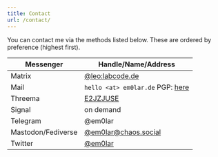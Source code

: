 ```yaml
---
title: Contact
url: /contact/
---
```


You can contact me via the methods listed below. These are ordered by preference (highest first).

| Messenger | Handle/Name/Address |
| -------- | -------- |
| Matrix | [@leo:labcode.de](https://matrix.to/#/@leo:labcode.de)
| Mail | `hello <at> em0lar.de` PGP: [here](/gpg.asc)
| Threema | [E2JZJUSE](https://threema.id/E2JZJUSE)
| Signal | on demand
| Telegram | @em0lar
| Mastodon/Fediverse | [@em0lar@chaos.social](https://chaos.social/@em0lar)
| Twitter | [@em0lar](https://twitter.com/em0lar)

